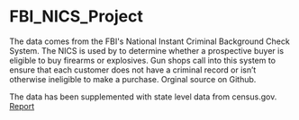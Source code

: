# FBI_NICS_Project
The data comes from the FBI's National Instant Criminal Background Check System. The NICS is used by to determine whether a prospective buyer is eligible to buy firearms or explosives. Gun shops call into this system to ensure that each customer does not have a criminal record or isn’t otherwise ineligible to make a purchase. Orginal source on Github.

The data has been supplemented with state level data from census.gov.  
[Report](./FBI_Gun_Data_Investigation_report.ipynb)

